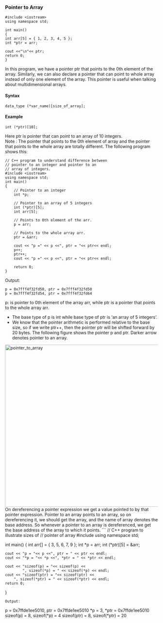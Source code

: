 ### Pointer to Array
```
#include <iostream>
using namespace std;

int main()
{
int arr[5] = { 1, 2, 3, 4, 5 };
int *ptr = arr;

cout <<"\n"<< ptr;
return 0;
}

```
In this program, we have a pointer ptr that points to the 0th element of the array. Similarly, 
we can also declare a pointer that can point to whole array instead of only one element of the array. 
This pointer is useful when talking about multidimensional arrays. 
#### Syntax
```
data_type (*var_name)[size_of_array];
```
#### Example 
```
int (*ptr)[10];
```
Here ptr is pointer that can point to an array of 10 integers.                           
Note : The pointer that points to the 0th element of array and the pointer that points to the whole array are totally different. The following program shows this: 
```
// C++ program to understand difference between 
// pointer to an integer and pointer to an
// array of integers. 
#include <iostream>
using namespace std;
int main()
{
	// Pointer to an integer
	int *p; 
	
	// Pointer to an array of 5 integers
	int (*ptr)[5]; 
	int arr[5];
	
	// Points to 0th element of the arr.
	p = arr;
	
	// Points to the whole array arr.
	ptr = &arr; 
	
	cout << "p =" << p <<", ptr = "<< ptr<< endl;
	p++; 
	ptr++;
	cout << "p =" << p <<", ptr = "<< ptr<< endl;
	
	return 0;
}
```
Output:
```
p = 0x7fff4f32fd50, ptr = 0x7fff4f32fd50
p = 0x7fff4f32fd54, ptr = 0x7fff4f32fd64
```
p: is pointer to 0th element of the array arr, while ptr is a pointer that points to the whole array arr.                                
                        
                                      
- The base type of p is int while base type of ptr is ‘an array of 5 integers’.
- We know that the pointer arithmetic is performed relative to the base size, so if we write ptr++, then the pointer ptr will be shifted forward by 20 bytes.
The following figure shows the pointer p and ptr. Darker arrow denotes pointer to an array. 
<img width="533" alt="pointer_to_array" src="https://user-images.githubusercontent.com/103468688/212976774-7110d06b-54c6-4fad-9ee8-a8df906f4e17.png">
On dereferencing a pointer expression we get a value pointed to by that pointer expression. Pointer to an array points to an array, so on dereferencing it, we should get the array, and the name of array denotes the base address.
So whenever a pointer to an array is dereferenced, we get the base address of the array to which it points. 
```
// C++ program to illustrate sizes of
// pointer of array
#include <bits/stdc++.h>
using namespace std;

int main()
{
	int arr[] = { 3, 5, 6, 7, 9 };
	int *p = arr;
	int (*ptr)[5] = &arr;
	
	cout << "p = "<< p <<", ptr = " << ptr << endl;
	cout << "*p = "<< *p <<", *ptr = " << *ptr << endl;
	
	cout << "sizeof(p) = "<< sizeof(p) <<
			", sizeof(*p) = " << sizeof(*p) << endl;
	cout << "sizeof(ptr) = "<< sizeof(ptr) <<
		", sizeof(*ptr) = " << sizeof(*ptr) << endl;
	return 0;
}
```
Output:
```
p = 0x7ffde1ee5010, ptr = 0x7ffde1ee5010
*p = 3, *ptr = 0x7ffde1ee5010
sizeof(p) = 8, sizeof(*p) = 4
sizeof(ptr) = 8, sizeof(*ptr) = 20
```
